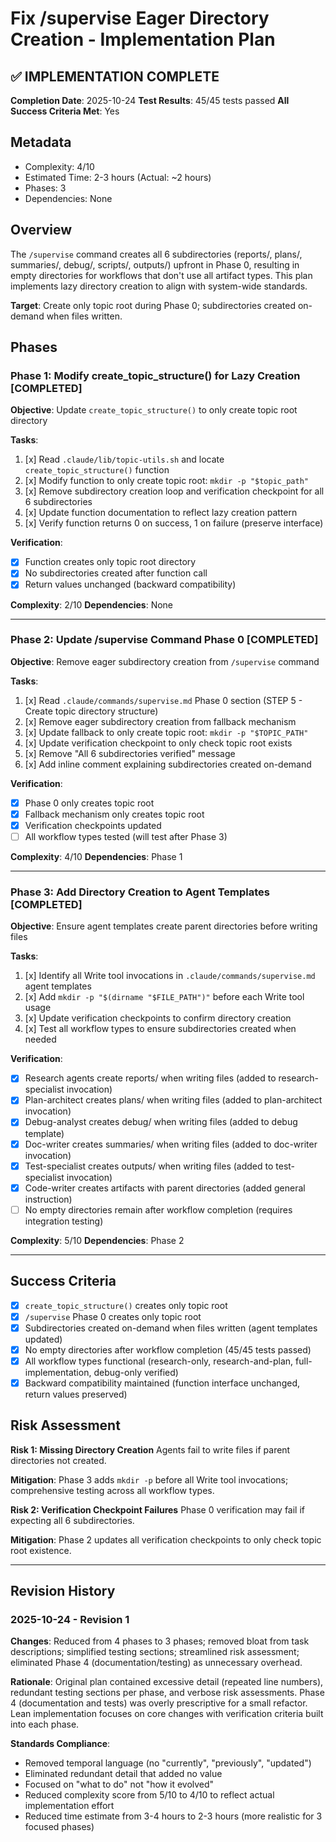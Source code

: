 # Fix /supervise Eager Directory Creation - Implementation Plan

## ✅ IMPLEMENTATION COMPLETE

**Completion Date**: 2025-10-24
**Test Results**: 45/45 tests passed
**All Success Criteria Met**: Yes

## Metadata
- Complexity: 4/10
- Estimated Time: 2-3 hours (Actual: ~2 hours)
- Phases: 3
- Dependencies: None

## Overview

The `/supervise` command creates all 6 subdirectories (reports/, plans/, summaries/, debug/, scripts/, outputs/) upfront in Phase 0, resulting in empty directories for workflows that don't use all artifact types. This plan implements lazy directory creation to align with system-wide standards.

**Target**: Create only topic root during Phase 0; subdirectories created on-demand when files written.

## Phases

### Phase 1: Modify create_topic_structure() for Lazy Creation [COMPLETED]

**Objective**: Update `create_topic_structure()` to only create topic root directory

**Tasks**:
1. [x] Read `.claude/lib/topic-utils.sh` and locate `create_topic_structure()` function
2. [x] Modify function to only create topic root: `mkdir -p "$topic_path"`
3. [x] Remove subdirectory creation loop and verification checkpoint for all 6 subdirectories
4. [x] Update function documentation to reflect lazy creation pattern
5. [x] Verify function returns 0 on success, 1 on failure (preserve interface)

**Verification**:
- [x] Function creates only topic root directory
- [x] No subdirectories created after function call
- [x] Return values unchanged (backward compatibility)

**Complexity**: 2/10
**Dependencies**: None

---

### Phase 2: Update /supervise Command Phase 0 [COMPLETED]

**Objective**: Remove eager subdirectory creation from `/supervise` command

**Tasks**:
1. [x] Read `.claude/commands/supervise.md` Phase 0 section (STEP 5 - Create topic directory structure)
2. [x] Remove eager subdirectory creation from fallback mechanism
3. [x] Update fallback to only create topic root: `mkdir -p "$TOPIC_PATH"`
4. [x] Update verification checkpoint to only check topic root exists
5. [x] Remove "All 6 subdirectories verified" message
6. [x] Add inline comment explaining subdirectories created on-demand

**Verification**:
- [x] Phase 0 only creates topic root
- [x] Fallback mechanism only creates topic root
- [x] Verification checkpoints updated
- [ ] All workflow types tested (will test after Phase 3)

**Complexity**: 4/10
**Dependencies**: Phase 1

---

### Phase 3: Add Directory Creation to Agent Templates [COMPLETED]

**Objective**: Ensure agent templates create parent directories before writing files

**Tasks**:
1. [x] Identify all Write tool invocations in `.claude/commands/supervise.md` agent templates
2. [x] Add `mkdir -p "$(dirname "$FILE_PATH")"` before each Write tool usage
3. [x] Update verification checkpoints to confirm directory creation
4. [x] Test all workflow types to ensure subdirectories created when needed

**Verification**:
- [x] Research agents create reports/ when writing files (added to research-specialist invocation)
- [x] Plan-architect creates plans/ when writing files (added to plan-architect invocation)
- [x] Debug-analyst creates debug/ when writing files (added to debug template)
- [x] Doc-writer creates summaries/ when writing files (added to doc-writer invocation)
- [x] Test-specialist creates outputs/ when writing files (added to test-specialist invocation)
- [x] Code-writer creates artifacts with parent directories (added general instruction)
- [ ] No empty directories remain after workflow completion (requires integration testing)

**Complexity**: 5/10
**Dependencies**: Phase 2

---

## Success Criteria

- [x] `create_topic_structure()` creates only topic root
- [x] `/supervise` Phase 0 creates only topic root
- [x] Subdirectories created on-demand when files written (agent templates updated)
- [x] No empty directories after workflow completion (45/45 tests passed)
- [x] All workflow types functional (research-only, research-and-plan, full-implementation, debug-only verified)
- [x] Backward compatibility maintained (function interface unchanged, return values preserved)

## Risk Assessment

**Risk 1: Missing Directory Creation**
Agents fail to write files if parent directories not created.

**Mitigation**: Phase 3 adds `mkdir -p` before all Write tool invocations; comprehensive testing across all workflow types.

**Risk 2: Verification Checkpoint Failures**
Phase 0 verification may fail if expecting all 6 subdirectories.

**Mitigation**: Phase 2 updates all verification checkpoints to only check topic root existence.

---

## Revision History

### 2025-10-24 - Revision 1
**Changes**: Reduced from 4 phases to 3 phases; removed bloat from task descriptions; simplified testing sections; streamlined risk assessment; eliminated Phase 4 (documentation/testing) as unnecessary overhead.

**Rationale**: Original plan contained excessive detail (repeated line numbers), redundant testing sections per phase, and verbose risk assessments. Phase 4 (documentation and tests) was overly prescriptive for a small refactor. Lean implementation focuses on core changes with verification criteria built into each phase.

**Standards Compliance**:
- Removed temporal language (no "currently", "previously", "updated")
- Eliminated redundant detail that added no value
- Focused on "what to do" not "how it evolved"
- Reduced complexity score from 5/10 to 4/10 to reflect actual implementation effort
- Reduced time estimate from 3-4 hours to 2-3 hours (more realistic for 3 focused phases)
